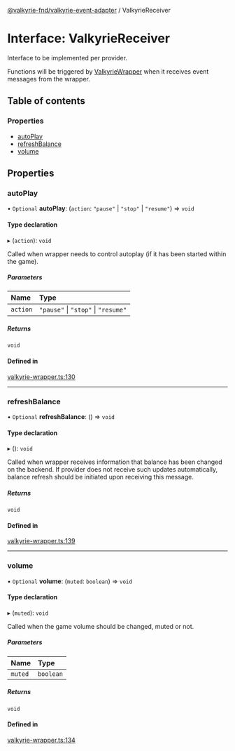 [@valkyrie-fnd/valkyrie-event-adapter](../README.md) / ValkyrieReceiver

# Interface: ValkyrieReceiver

Interface to be implemented per provider.

Functions will be triggered by  [ValkyrieWrapper](../classes/ValkyrieWrapper.md) when it receives event messages from the wrapper.

## Table of contents

### Properties

- [autoPlay](ValkyrieReceiver.md#autoplay)
- [refreshBalance](ValkyrieReceiver.md#refreshbalance)
- [volume](ValkyrieReceiver.md#volume)

## Properties

### autoPlay

• `Optional` **autoPlay**: (`action`: ``"pause"`` \| ``"stop"`` \| ``"resume"``) => `void`

#### Type declaration

▸ (`action`): `void`

Called when wrapper needs to control autoplay (if it has been started within the game).

##### Parameters

| Name | Type |
| :------ | :------ |
| `action` | ``"pause"`` \| ``"stop"`` \| ``"resume"`` |

##### Returns

`void`

#### Defined in

[valkyrie-wrapper.ts:130](https://github.com/valkyrie-fnd/valkyrie-event-adapter/blob/master/src/valkyrie-wrapper.ts#L130)

___

### refreshBalance

• `Optional` **refreshBalance**: () => `void`

#### Type declaration

▸ (): `void`

Called when wrapper receives information that balance has been changed on the backend. 
If provider does not receive such updates automatically, balance refresh should be initiated upon receiving this message.

##### Returns

`void`

#### Defined in

[valkyrie-wrapper.ts:139](https://github.com/valkyrie-fnd/valkyrie-event-adapter/blob/master/src/valkyrie-wrapper.ts#L139)

___

### volume

• `Optional` **volume**: (`muted`: `boolean`) => `void`

#### Type declaration

▸ (`muted`): `void`

Called when the game volume should be changed, muted or not.

##### Parameters

| Name | Type |
| :------ | :------ |
| `muted` | `boolean` |

##### Returns

`void`

#### Defined in

[valkyrie-wrapper.ts:134](https://github.com/valkyrie-fnd/valkyrie-event-adapter/blob/master/src/valkyrie-wrapper.ts#L134)
